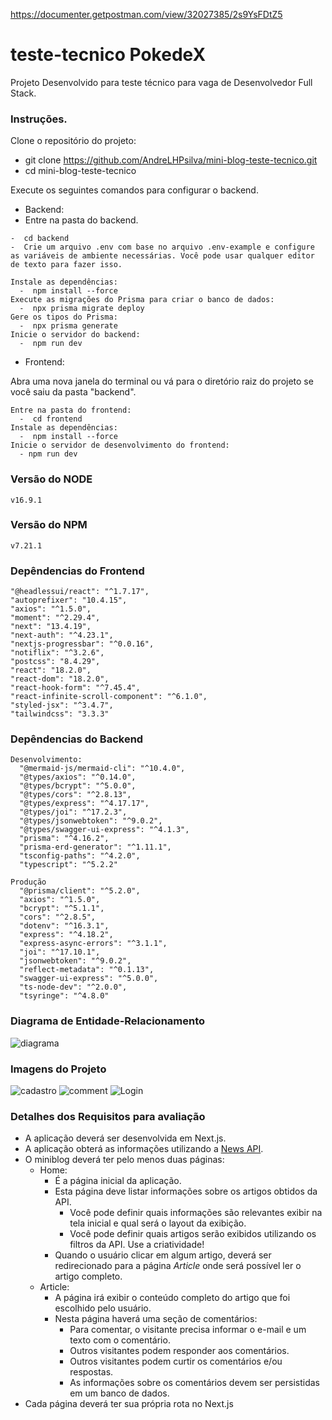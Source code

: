 https://documenter.getpostman.com/view/32027385/2s9YsFDtZ5

# teste-tecnico PokedeX

Projeto Desenvolvido para teste técnico para vaga de Desenvolvedor Full Stack.

### Instruções.

Clone o repositório do projeto:
-  git clone https://github.com/AndreLHPsilva/mini-blog-teste-tecnico.git
-  cd mini-blog-teste-tecnico

Execute os seguintes comandos para configurar o backend.
-  Backend:
  -  Entre na pasta do backend.
    
    -  cd backend
    -  Crie um arquivo .env com base no arquivo .env-example e configure as variáveis de ambiente necessárias. Você pode usar qualquer editor de texto para fazer isso.
    
    Instale as dependências:
      -  npm install --force
    Execute as migrações do Prisma para criar o banco de dados:
      -  npx prisma migrate deploy
    Gere os tipos do Prisma:
      -  npx prisma generate
    Inicie o servidor do backend:
      -  npm run dev
    
-  Frontend:
  
  Abra uma nova janela do terminal ou vá para o diretório raiz do projeto se você saiu da pasta "backend".

    Entre na pasta do frontend:
      -  cd frontend
    Instale as dependências:
      -  npm install --force
    Inicie o servidor de desenvolvimento do frontend:
      - npm run dev

### Versão do NODE   
    v16.9.1
### Versão do NPM   
    v7.21.1
    
### Depêndencias do Frontend
    "@headlessui/react": "^1.7.17",
    "autoprefixer": "10.4.15",
    "axios": "^1.5.0",
    "moment": "^2.29.4",
    "next": "13.4.19",
    "next-auth": "^4.23.1",
    "nextjs-progressbar": "^0.0.16",
    "notiflix": "^3.2.6",
    "postcss": "8.4.29",
    "react": "18.2.0",
    "react-dom": "18.2.0",
    "react-hook-form": "^7.45.4",
    "react-infinite-scroll-component": "^6.1.0",
    "styled-jsx": "^3.4.7",
    "tailwindcss": "3.3.3"
### Depêndencias do Backend
    Desenvolvimento: 
      "@mermaid-js/mermaid-cli": "^10.4.0",
      "@types/axios": "^0.14.0",
      "@types/bcrypt": "^5.0.0",
      "@types/cors": "^2.8.13",
      "@types/express": "^4.17.17",
      "@types/joi": "^17.2.3",
      "@types/jsonwebtoken": "^9.0.2",
      "@types/swagger-ui-express": "^4.1.3",
      "prisma": "^4.16.2",
      "prisma-erd-generator": "^1.11.1",
      "tsconfig-paths": "^4.2.0",
      "typescript": "^5.2.2"
     
    Produção
      "@prisma/client": "^5.2.0",
      "axios": "^1.5.0",
      "bcrypt": "^5.1.1",
      "cors": "^2.8.5",
      "dotenv": "^16.3.1",
      "express": "^4.18.2",
      "express-async-errors": "^3.1.1",
      "joi": "^17.10.1",
      "jsonwebtoken": "^9.0.2",
      "reflect-metadata": "^0.1.13",
      "swagger-ui-express": "^5.0.0",
      "ts-node-dev": "^2.0.0",
      "tsyringe": "^4.8.0"
     
### Diagrama de Entidade-Relacionamento
![diagrama](https://github.com/AndreLHPsilva/mini-blog-teste-tecnico/assets/112219645/8f177ecd-4c27-416e-8546-9972ab550d6c)

### Imagens do Projeto
![cadastro](https://github.com/AndreLHPsilva/mini-blog-teste-tecnico/assets/112219645/075f9534-619c-4b8f-bf07-c732f6bf2723)
![comment](https://github.com/AndreLHPsilva/mini-blog-teste-tecnico/assets/112219645/f51488cd-ce28-40a0-aa00-4c7dfbcf28f1)
![Login](https://github.com/AndreLHPsilva/mini-blog-teste-tecnico/assets/112219645/89741ecf-490d-49f9-be13-15469066897f)



### Detalhes dos Requisitos para avaliação
- A aplicação deverá ser desenvolvida em Next.js.
- A aplicação obterá as informações utilizando a [News API](https://news-api.lublot.dev/api-docs).
- O miniblog deverá ter pelo menos duas páginas:
  - Home: 
    - É a página inicial da aplicação.
    - Esta página deve listar informações sobre os artigos obtidos da API.
      - Você pode definir quais informações são relevantes exibir na tela inicial e qual será o layout da exibição.
      - Você pode definir quais artigos serão exibidos utilizando os filtros da API. Use a criatividade!
    - Quando o usuário clicar em algum artigo, deverá ser redirecionado para a página *Article* onde será possível ler o artigo completo.
  - Article:
    - A página irá exibir o conteúdo completo do artigo que foi escolhido pelo usuário. 
    - Nesta página haverá uma seção de comentários:
      - Para comentar, o visitante precisa informar o e-mail e um texto com o comentário.
      - Outros visitantes podem responder aos comentários.
      - Outros visitantes podem curtir os comentários e/ou respostas.
      - As informações sobre os comentários devem ser persistidas em um banco de dados.
- Cada página deverá ter sua própria rota no Next.js



